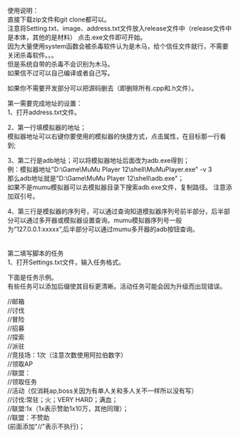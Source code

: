 使用说明：<br>
直接下载zip文件和git clone都可以。<br>
注意将Setting.txt、image、address.txt文件放入release文件中（release文件中是本体，其他的是材料）
点击.exe文件即可开始。<br>
因为大量使用system函数会被杀毒软件认为是木马，给个信任文件就行，不需要关闭杀毒软件。。。<br>
但是系统自带的杀毒不会识别为木马。<br>
如果信不过可以自己编译或者自己写。<br>


如果你不需要开发部分可以把源码删去（即删除所有.cpp和.h文件）。<br>


第一需要完成地址的设置：<br>
1、打开address.txt文件。<br>


2、第一行填模拟器的地址；<br>
  模拟器地址可以右键你要使用的模拟器的快捷方式，点击属性，在目标那一行看到;<br>

  
3、第二行是adb地址；可以将模拟器地址后面改为adb.exe得到；<br>
例：模拟器地址"D:\Game\MuMu Player 12\shell\MuMuPlayer.exe" -v 3  <br>
那么adb地址就是"D:\Game\MuMu Player 12\shell\adb.exe"；<br>
如果不是mumu模拟器可以去模拟器目录下搜索adb.exe文件，复制路径。
注意添加双引号。<br>


4、第三行是模拟器的序列号，可以通过查询知道模拟器序列号前半部分，后半部分可以通过多开器或模拟器设置查询。mumu模拟器序列号一般为“127.0.0.1:xxxxx”,后半部分可以通过mumu多开器的adb按钮查询。<br><br><br>
第二填写脚本的任务<br>
1、打开Settings.txt文件，输入任务格式。


下面是任务示例。<br>
有些任务可以添加后缀使其目标更清晰。活动任务可能会因为升级而出现错误。


//邮箱<br>
//讨伐<br>
//冒险<br>
//招募<br>
//探索<br>
//派驻<br>
//竞技场：1次（注意次数使用阿拉伯数字）<br>
//领取AP<br>
//联盟：<br>
//领取任务<br>
//活动（仅消耗ap,boss关因为有单人关和多人关不一样所以没有写）<br>
//讨伐:常驻；火；VERY HARD；满血；<br>
//联盟:1x（1x表示赞助1x10万，其他同理）；<br>
//联盟：不赞助<br>
(前面添加"//"表示不执行)；<br>


  
